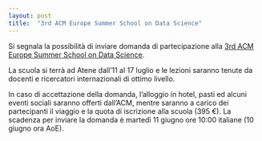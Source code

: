 ```yaml
---
layout: post
title:  "3rd ACM Europe Summer School on Data Science"
---
```


Si segnala la possibilità di inviare domanda di partecipazione alla [3rd ACM Europe Summer School on Data Science](https://summerschool.acm.org/2019/).

La scuola si terrà ad Atene dall’11 al 17 luglio
e le lezioni saranno tenute da docenti e ricercatori internazionali di ottimo livello.


In caso di accettazione della domanda, l’alloggio in hotel, pasti ed alcuni eventi sociali
saranno offerti dall’ACM, mentre saranno a carico dei partecipanti il viaggio
e la quota di iscrizione alla scuola (395 €).
La scadenza per inviare la domanda è martedì 11 giugno ore 10:00 italiane (10 giugno ora AoE).
